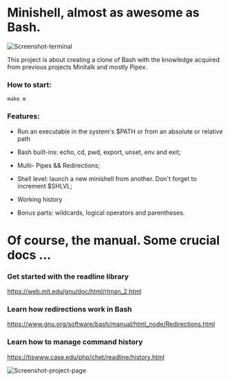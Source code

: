 # Minishell, almost as awesome as Bash.

![Screenshot-terminal](https://user-images.githubusercontent.com/92089944/224225348-60435cf6-90f9-4683-8043-36d0cb7dcd7f.jpeg)

This project is about creating a clone of Bash with the knowledge acquired from previous projects Minitalk and mostly Pipex.



### How to start:

```
make m
```


### Features:
- Run an executable in the system's $PATH or from an absolute or relative path 

- Bash built-ins: echo, cd, pwd, export, unset, env and exit;

- Multi- Pipes && Redirections;

- Shell level: launch a new minishell from another. Don't forget to increment $SHLVL;

- Working history

- Bonus parts: wildcards, logical operators and parentheses.



# Of course, the manual. Some crucial docs ...
### Get started with the readline library
https://web.mit.edu/gnu/doc/html/rlman_2.html

### Learn how redirections work in Bash
https://www.gnu.org/software/bash/manual/html_node/Redirections.html

### Learn how to manage command history
https://tiswww.case.edu/php/chet/readline/history.html


![Screenshot-project-page](https://user-images.githubusercontent.com/92089944/224226153-51527bf7-e35d-4b0a-838f-486aa7e61bdf.png)
